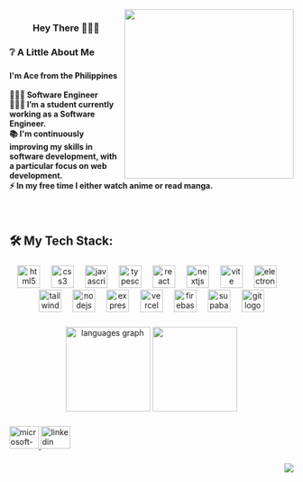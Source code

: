 <img align="right" height="300" src="https://github.com/Alas-3/Alas-3/assets/87595218/7bfa8ea7-3a99-4de8-b250-a3f30eba708f"  />

###

<h3 align="center">Hey There 🙋🏻‍♂️</h3>

###

<h3 align="left">❔ A Little About Me</h3>

###

<h4 align="left">I'm Ace from the Philippines<br><br>👨🏻‍💻 Software Engineer<br>👨🏻‍🎓 I’m a student currently working as a Software Engineer.<br>📚 I'm continuously improving my skills in software development, with a particular focus on web development.<br>⚡ In my free time I either watch anime or read manga.</h4>

###

<br clear="both">

<h2 align="left">🛠 My Tech Stack:</h2>

###

<div align="center">
  <img src="https://skillicons.dev/icons?i=html" height="40" alt="html5 logo"  />
  <img width="12" />
  <img src="https://skillicons.dev/icons?i=css" height="40" alt="css3 logo"  />
  <img width="12" />
  <img src="https://skillicons.dev/icons?i=js" height="40" alt="javascript logo"  />
  <img width="12" />
  <img src="https://skillicons.dev/icons?i=ts" height="40" alt="typescript logo"  />
  <img width="12" />
  <img src="https://skillicons.dev/icons?i=react" height="40" alt="react logo"  />
  <img width="12" />
  <img src="https://skillicons.dev/icons?i=nextjs" height="40" alt="nextjs logo"  />
  <img width="12" />
  <img src="https://skillicons.dev/icons?i=vite" height="40" alt="vite logo"  />
  <img width="12" />
  <img src="https://skillicons.dev/icons?i=electron" height="40" alt="electron logo"  />
  <img width="12" />
  <img src="https://skillicons.dev/icons?i=tailwind" height="40" alt="tailwindcss logo"  />
  <img width="12" />
  <img src="https://skillicons.dev/icons?i=nodejs" height="40" alt="nodejs logo"  />
  <img width="12" />
  <img src="https://skillicons.dev/icons?i=express" height="40" alt="express logo"  />
  <img width="12" />
  <img src="https://skillicons.dev/icons?i=vercel" height="40" alt="vercel logo"  />
  <img width="12" />
  <img src="https://skillicons.dev/icons?i=firebase" height="40" alt="firebase logo"  />
  <img width="12" />
  <img src="https://skillicons.dev/icons?i=supabase" height="40" alt="supabase logo"  />
  <img width="12" />
  <img src="https://skillicons.dev/icons?i=git" height="40" alt="git logo"  />
</div>

###

<div align="center">
   <img src="https://github-readme-stats.vercel.app/api/top-langs?username=Alas-3&locale=en&hide_title=false&layout=compact&card_width=320&langs_count=5&theme=github_dark&hide_border=true&order=2" height="150" alt="languages graph"  />
  <img src="https://streak-stats.demolab.com?user=Alas-3&locale=en&mode=daily&theme=github_dark&hide_border=true&border_radius=5&order=3" height="150"/>
</div>

###

###

<div align="left">
  <a href="alas.dev@outlook.com" target="_blank">
    <img src="https://raw.githubusercontent.com/maurodesouza/profile-readme-generator/master/src/assets/icons/social/microsoft-outlook/default.svg" width="52" height="40" alt="microsoft-outlook logo"  />
  </a>
  <a href="https://www.linkedin.com/in/ace-labador-aa6a9524b/" target="_blank">
    <img src="https://raw.githubusercontent.com/maurodesouza/profile-readme-generator/master/src/assets/icons/social/linkedin/default.svg" width="52" height="40" alt="linkedin logo"  />
  </a>
</div>

###

<img align="right" src="https://visitor-badge.laobi.icu/badge?page_id=Alas-3.Alas-3&left_color=black&right_color=black"  />

###
